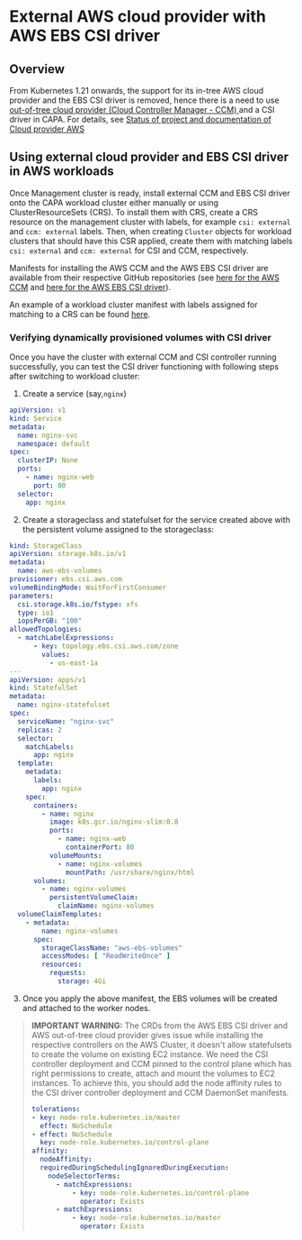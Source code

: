 # External AWS cloud provider with AWS EBS CSI driver

## Overview
From Kubernetes 1.21 onwards, the support for its in-tree AWS cloud provider and the EBS CSI driver is removed, hence there is a need to use [out-of-tree cloud provider (Cloud Controller Manager - CCM) ](https://github.com/kubernetes/cloud-provider-aws) and a CSI driver in CAPA.
For details, see [Status of project and documentation of Cloud provider AWS](https://github.com/kubernetes/cloud-provider-aws/issues/42)

## Using external cloud provider and EBS CSI driver in AWS workloads
Once Management cluster is ready, install external CCM and EBS CSI driver onto the CAPA workload cluster either manually or using ClusterResourceSets (CRS).
To install them with CRS, create a CRS resource on the management cluster with labels, for example `csi: external` and `ccm: external` labels. 
Then, when creating `Cluster` objects for workload clusters that should have this CSR applied, create them with matching labels `csi: external` and `ccm: external` for CSI and CCM, respectively.

Manifests for installing the AWS CCM and the AWS EBS CSI driver are available from their respective 
GitHub repositories (see [here for the AWS CCM](https://github.com/kubernetes/cloud-provider-aws) and 
[here for the AWS EBS CSI driver](https://github.com/kubernetes-sigs/aws-ebs-csi-driver)).

An example of a workload cluster manifest with labels assigned for matching to a CRS can be found 
[here](https://github.com/kubernetes-sigs/cluster-api-provider-aws/tree/main/templates/cluster-template-external-cloud-provider.yaml).

### Verifying dynamically provisioned volumes with CSI driver
Once you have the cluster with external CCM and CSI controller running successfully, you can test the CSI driver functioning with following steps after switching to workload cluster:
1. Create a service (say,`nginx`)
```yaml
apiVersion: v1
kind: Service
metadata:
  name: nginx-svc
  namespace: default
spec:
  clusterIP: None
  ports:
    - name: nginx-web
      port: 80
  selector:
    app: nginx
```
2. Create a storageclass and statefulset for the service created above with the persistent volume assigned to the storageclass:
```yaml
kind: StorageClass
apiVersion: storage.k8s.io/v1
metadata:
  name: aws-ebs-volumes
provisioner: ebs.csi.aws.com
volumeBindingMode: WaitForFirstConsumer
parameters:
  csi.storage.k8s.io/fstype: xfs
  type: io1
  iopsPerGB: "100"
allowedTopologies:
  - matchLabelExpressions:
      - key: topology.ebs.csi.aws.com/zone
        values:
          - us-east-1a
---
apiVersion: apps/v1
kind: StatefulSet
metadata:
  name: nginx-statefulset
spec:
  serviceName: "nginx-svc"
  replicas: 2
  selector:
    matchLabels:
      app: nginx
  template:
    metadata:
      labels:
        app: nginx
    spec:
      containers:
        - name: nginx
          image: k8s.gcr.io/nginx-slim:0.8
          ports:
            - name: nginx-web
              containerPort: 80
          volumeMounts:
            - name: nginx-volumes
              mountPath: /usr/share/nginx/html
      volumes:
        - name: nginx-volumes
          persistentVolumeClaim:
            claimName: nginx-volumes
  volumeClaimTemplates:
    - metadata:
        name: nginx-volumes
      spec:
        storageClassName: "aws-ebs-volumes"
        accessModes: [ "ReadWriteOnce" ]
        resources:
          requests:
            storage: 4Gi
 ```
3. Once you apply the above manifest, the EBS volumes will be created and attached to the worker nodes.

>**IMPORTANT WARNING:** The CRDs from the AWS EBS CSI driver and AWS out-of-tree cloud provider gives issue while installing the respective controllers on the AWS Cluster, it doesn't allow statefulsets to create the volume on existing EC2 instance.
> We need the CSI controller deployment and CCM pinned to the control plane which has right permissions to create, attach 
> and mount the volumes to EC2 instances. To achieve this, you should add the node affinity rules to the CSI driver controller deployment and CCM DaemonSet manifests.
> ```yaml
> tolerations:
> - key: node-role.kubernetes.io/master
>   effect: NoSchedule
> - effect: NoSchedule
>   key: node-role.kubernetes.io/control-plane 
> affinity:
>   nodeAffinity:
>   requiredDuringSchedulingIgnoredDuringExecution:
>     nodeSelectorTerms:
>       - matchExpressions:
>           - key: node-role.kubernetes.io/control-plane
>             operator: Exists
>       - matchExpressions:
>           - key: node-role.kubernetes.io/master
>             operator: Exists
>```

